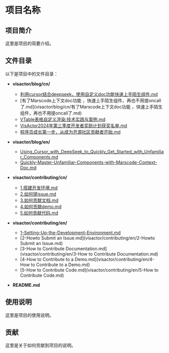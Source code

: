 # 项目名称

## 项目简介

这里是项目的简要介绍。

## 文件目录

以下是项目中的文件目录：

- **visactor/blog/cn/**
  - [利用cursor结合deepseek，使用自定义doc功能快速上手陌生组件.md](visactor/blog/cn/利用cursor结合deepseek，使用自定义doc功能快速上手陌生组件.md)
  - [有了Marscode上下文doc功能 ，快速上手陌生组件，再也不用提oncall了.md](visactor/blog/cn/有了Marscode上下文doc功能 ，快速上手陌生组件，再也不用提oncall了.md)
  - [VTable表格自定义渲染:技术实践与案例.md](visactor/blog/cn/VTable表格自定义渲染:技术实践与案例.md)
  - [VisActor2024年第三季度开发者奖励计划获奖名单.md](visactor/blog/cn/VisActor2024年第三季度开发者奖励计划获奖名单.md)
  - [程序员成长第一步，从成为开源社区贡献者开始.md](visactor/blog/cn/程序员成长第一步，从成为开源社区贡献者开始.md)

- **visactor/blog/en/**
  - [Using_Cursor_with_DeepSeek_to_Quickly_Get_Started_with_Unfamiliar_Components.md](visactor/blog/en/Using_Cursor_with_DeepSeek_to_Quickly_Get_Started_with_Unfamiliar_Components.md)
  - [Quickly-Master-Unfamiliar-Components-with-Marscode-Context-Doc.md](visactor/blog/en/Quickly-Master-Unfamiliar-Components-with-Marscode-Context-Doc.md)

- **visactor/contributing/cn/**
  - [1.搭建开发环境.md](visactor/contributing/cn/1.搭建开发环境.md)
  - [2.如何提issue.md](visactor/contributing/cn/2.如何提issue.md)
  - [3.如何贡献文档.md](visactor/contributing/cn/3.如何贡献文档.md)
  - [4.如何贡献demo.md](visactor/contributing/cn/4.如何贡献demo.md)
  - [5.如何贡献代码.md](visactor/contributing/cn/5.如何贡献代码.md)

- **visactor/contributing/en/**
  - [1-Setting-Up-the-Development-Environment.md](visactor/contributing/en/1-Setting-Up-the-Development-Environment.md)
  - [2-Howto Submit an Issue.md](visactor/contributing/en/2-Howto Submit an Issue.md)
  - [3-How to Contribute Documentation.md](visactor/contributing/en/3-How to Contribute Documentation.md)
  - [4-How to Contribute to a Demo.md](visactor/contributing/en/4-How to Contribute to a Demo.md)
  - [5-How to Contribute Code.md](visactor/contributing/en/5-How to Contribute Code.md)

- **README.md**

## 使用说明

这里是项目的使用说明。

## 贡献

这里是关于如何贡献到项目的说明。